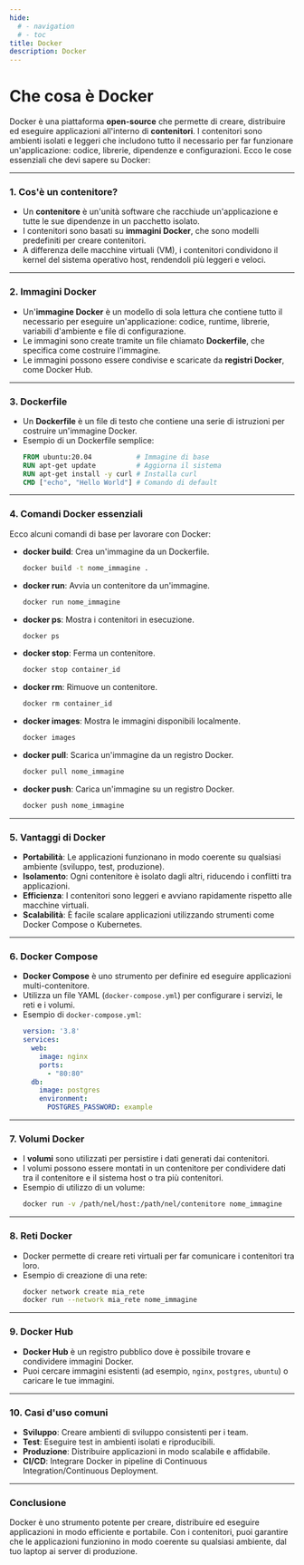 ```yaml
---
hide:
  # - navigation
  # - toc
title: Docker
description: Docker
---
```


# Che cosa è Docker

Docker è una piattaforma **open-source** che permette di creare, distribuire ed eseguire applicazioni all'interno di **contenitori**. I contenitori sono ambienti isolati e leggeri che includono tutto il necessario per far funzionare un'applicazione: codice, librerie, dipendenze e configurazioni. Ecco le cose essenziali che devi sapere su Docker:

---

### **1. Cos'è un contenitore?**
- Un **contenitore** è un'unità software che racchiude un'applicazione e tutte le sue dipendenze in un pacchetto isolato.
- I contenitori sono basati su **immagini Docker**, che sono modelli predefiniti per creare contenitori.
- A differenza delle macchine virtuali (VM), i contenitori condividono il kernel del sistema operativo host, rendendoli più leggeri e veloci.

---

### **2. Immagini Docker**
- Un'**immagine Docker** è un modello di sola lettura che contiene tutto il necessario per eseguire un'applicazione: codice, runtime, librerie, variabili d'ambiente e file di configurazione.
- Le immagini sono create tramite un file chiamato **Dockerfile**, che specifica come costruire l'immagine.
- Le immagini possono essere condivise e scaricate da **registri Docker**, come Docker Hub.

---

### **3. Dockerfile**
- Un **Dockerfile** è un file di testo che contiene una serie di istruzioni per costruire un'immagine Docker.
- Esempio di un Dockerfile semplice:
  ```Dockerfile
  FROM ubuntu:20.04           # Immagine di base
  RUN apt-get update          # Aggiorna il sistema
  RUN apt-get install -y curl # Installa curl
  CMD ["echo", "Hello World"] # Comando di default
  ```

---

### **4. Comandi Docker essenziali**
Ecco alcuni comandi di base per lavorare con Docker:

- **docker build**: Crea un'immagine da un Dockerfile.
  ```bash
  docker build -t nome_immagine .
  ```

- **docker run**: Avvia un contenitore da un'immagine.
  ```bash
  docker run nome_immagine
  ```

- **docker ps**: Mostra i contenitori in esecuzione.
  ```bash
  docker ps
  ```

- **docker stop**: Ferma un contenitore.
  ```bash
  docker stop container_id
  ```

- **docker rm**: Rimuove un contenitore.
  ```bash
  docker rm container_id
  ```

- **docker images**: Mostra le immagini disponibili localmente.
  ```bash
  docker images
  ```

- **docker pull**: Scarica un'immagine da un registro Docker.
  ```bash
  docker pull nome_immagine
  ```

- **docker push**: Carica un'immagine su un registro Docker.
  ```bash
  docker push nome_immagine
  ```

---

### **5. Vantaggi di Docker**
- **Portabilità**: Le applicazioni funzionano in modo coerente su qualsiasi ambiente (sviluppo, test, produzione).
- **Isolamento**: Ogni contenitore è isolato dagli altri, riducendo i conflitti tra applicazioni.
- **Efficienza**: I contenitori sono leggeri e avviano rapidamente rispetto alle macchine virtuali.
- **Scalabilità**: È facile scalare applicazioni utilizzando strumenti come Docker Compose o Kubernetes.

---

### **6. Docker Compose**
- **Docker Compose** è uno strumento per definire ed eseguire applicazioni multi-contenitore.
- Utilizza un file YAML (`docker-compose.yml`) per configurare i servizi, le reti e i volumi.
- Esempio di `docker-compose.yml`:
  ```yaml
  version: '3.8'
  services:
    web:
      image: nginx
      ports:
        - "80:80"
    db:
      image: postgres
      environment:
        POSTGRES_PASSWORD: example
  ```

---

### **7. Volumi Docker**
- I **volumi** sono utilizzati per persistire i dati generati dai contenitori.
- I volumi possono essere montati in un contenitore per condividere dati tra il contenitore e il sistema host o tra più contenitori.
- Esempio di utilizzo di un volume:
  ```bash
  docker run -v /path/nel/host:/path/nel/contenitore nome_immagine
  ```

---

### **8. Reti Docker**
- Docker permette di creare reti virtuali per far comunicare i contenitori tra loro.
- Esempio di creazione di una rete:
  ```bash
  docker network create mia_rete
  docker run --network mia_rete nome_immagine
  ```

---

### **9. Docker Hub**
- **Docker Hub** è un registro pubblico dove è possibile trovare e condividere immagini Docker.
- Puoi cercare immagini esistenti (ad esempio, `nginx`, `postgres`, `ubuntu`) o caricare le tue immagini.

---

### **10. Casi d'uso comuni**
- **Sviluppo**: Creare ambienti di sviluppo consistenti per i team.
- **Test**: Eseguire test in ambienti isolati e riproducibili.
- **Produzione**: Distribuire applicazioni in modo scalabile e affidabile.
- **CI/CD**: Integrare Docker in pipeline di Continuous Integration/Continuous Deployment.

---

### **Conclusione**
Docker è uno strumento potente per creare, distribuire ed eseguire applicazioni in modo efficiente e portabile. Con i contenitori, puoi garantire che le applicazioni funzionino in modo coerente su qualsiasi ambiente, dal tuo laptop ai server di produzione.
